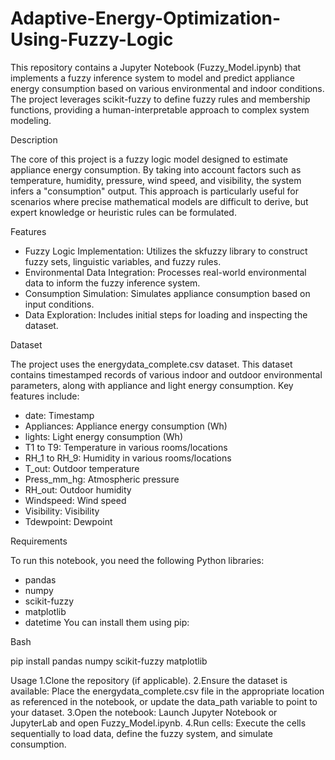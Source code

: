 # Adaptive-Energy-Optimization-Using-Fuzzy-Logic
This repository contains a Jupyter Notebook (Fuzzy_Model.ipynb) that implements a fuzzy inference system to model and predict appliance energy consumption based on various environmental and indoor conditions. The project leverages scikit-fuzzy to define fuzzy rules and membership functions, providing a human-interpretable approach to complex system modeling.

Description

The core of this project is a fuzzy logic model designed to estimate appliance energy consumption. By taking into account factors such as temperature, humidity, pressure, wind speed, and visibility, the system infers a "consumption" output. This approach is particularly useful for scenarios where precise mathematical models are difficult to derive, but expert knowledge or heuristic rules can be formulated.

Features
  * Fuzzy Logic Implementation: Utilizes the skfuzzy library to construct fuzzy sets, linguistic variables, and fuzzy rules.
  * Environmental Data Integration: Processes real-world environmental data to inform the fuzzy inference system.
  * Consumption Simulation: Simulates appliance consumption based on input conditions.
  * Data Exploration: Includes initial steps for loading and inspecting the dataset.

Dataset

The project uses the energydata_complete.csv dataset. This dataset contains timestamped records of various indoor and outdoor environmental parameters, along with appliance and light energy consumption. Key features include:

  * date: Timestamp
  * Appliances: Appliance energy consumption (Wh)
  * lights: Light energy consumption (Wh)
  * T1 to T9: Temperature in various rooms/locations
  * RH_1 to RH_9: Humidity in various rooms/locations
  * T_out: Outdoor temperature
  * Press_mm_hg: Atmospheric pressure
  * RH_out: Outdoor humidity
  * Windspeed: Wind speed
  * Visibility: Visibility
  * Tdewpoint: Dewpoint

Requirements

To run this notebook, you need the following Python libraries:

  * pandas
  * numpy
  * scikit-fuzzy
  * matplotlib
  * datetime
You can install them using pip:

Bash

pip install pandas numpy scikit-fuzzy matplotlib

Usage
  1.Clone the repository (if applicable).
  2.Ensure the dataset is available: Place the energydata_complete.csv file in the appropriate location as referenced in the notebook, or update the data_path variable to point to your dataset.
  3.Open the notebook: Launch Jupyter Notebook or JupyterLab and open Fuzzy_Model.ipynb.
  4.Run cells: Execute the cells sequentially to load data, define the fuzzy system, and simulate consumption.
